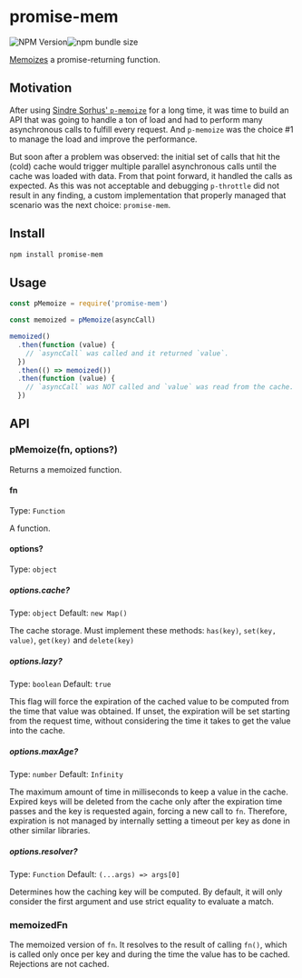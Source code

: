 # promise-mem

![NPM Version](https://img.shields.io/npm/v/promise-mem)![npm bundle size](https://img.shields.io/bundlephobia/minzip/promise-mem)

[Memoizes](https://en.wikipedia.org/wiki/Memoization) a promise-returning function.

## Motivation

After using [Sindre Sorhus' `p-memoize`](https://github.com/sindresorhus/p-memoize) for a long time, it was time to build an API that was going to handle a ton of load and had to perform many asynchronous calls to fulfill every request.
And `p-memoize` was the choice #1 to manage the load and improve the performance.

But soon after a problem was observed: the initial set of calls that hit the (cold) cache would trigger multiple parallel asynchronous calls until the cache was loaded with data.
From that point forward, it handled the calls as expected.
As this was not acceptable and debugging `p-throttle` did not result in any finding, a custom implementation that properly managed that scenario was the next choice: `promise-mem`.

## Install

```sh
npm install promise-mem
```

## Usage

```js
const pMemoize = require('promise-mem')

const memoized = pMemoize(asyncCall)

memoized()
  .then(function (value) {
    // `asyncCall` was called and it returned `value`.
  })
  .then(() => memoized())
  .then(function (value) {
    // `asyncCall` was NOT called and `value` was read from the cache.
  })
```

## API

### pMemoize(fn, options?)

Returns a memoized function.

#### fn

Type: `Function`

A function.

#### options?

Type: `object`

##### options.cache?

Type: `object`
Default: `new Map()`

The cache storage.
Must implement these methods: `has(key)`, `set(key, value)`, `get(key)` and `delete(key)`

##### options.lazy?

Type: `boolean`
Default: `true`

This flag will force the expiration of the cached value to be computed from the time that value was obtained.
If unset, the expiration will be set starting from the request time, without considering the time it takes to get the value into the cache.

##### options.maxAge?

Type: `number`
Default: `Infinity`

The maximum amount of time in milliseconds to keep a value in the cache.
Expired keys will be deleted from the cache only after the expiration time passes and the key is requested again, forcing a new call to `fn`.
Therefore, expiration is not managed by internally setting a timeout per key as done in other similar libraries.

##### options.resolver?

Type: `Function`
Default: `(...args) => args[0]`

Determines how the caching key will be computed.
By default, it will only consider the first argument and use strict equality to evaluate a match.

### memoizedFn

The memoized version of `fn`.
It resolves to the result of calling `fn()`, which is called only once per key and during the time the value has to be cached.
Rejections are not cached.
